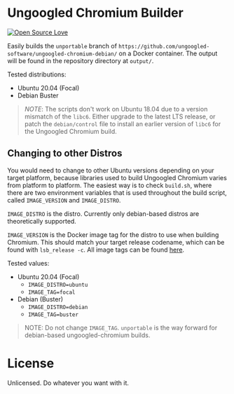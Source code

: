 # Ungoogled Chromium Builder

[![Open Source Love](https://badges.frapsoft.com/os/v1/open-source.svg?v=103)](https://github.com/ellerbrock/open-source-badges/)

Easily builds the `unportable` branch of `https://github.com/ungoogled-software/ungoogled-chromium-debian/` on a Docker container. The output will be found in the repository directory at `output/`.

Tested distributions:
- Ubuntu 20.04 (Focal)
- Debian Buster

> *NOTE*: The scripts don't work on Ubuntu 18.04 due to a version mismatch of the `libc6`. Either upgrade to the latest LTS release, or patch the `debian/control` file to install an earlier version of `libc6` for the Ungoogled Chromium build.

## Changing to other Distros

You would need to change to other Ubuntu versions depending on your target platform, because libraries used to build Ungoogled Chromium varies from platform to platform. The easiest way is to check `build.sh`, where there are two environment variables that is used throughout the build script, called `IMAGE_VERSION` and `IMAGE_DISTRO`.

`IMAGE_DISTRO` is the distro. Currently only debian-based distros are theoretically supported.

`IMAGE_VERSION` is the Docker image tag for the distro to use when building Chromium. This should match your target release codename, which can be found with `lsb_release -c`. All image tags can be found [here](https://hub.docker.com/_/ubuntu/?tab=tags).


Tested values:
- Ubuntu 20.04 (Focal)
    - `IMAGE_DISTRO=ubuntu`
    - `IMAGE_TAG=focal`
- Debian (Buster)
    - `IMAGE_DISTRO=debian`
    - `IMAGE_TAG=buster`

> NOTE: Do not change `IMAGE_TAG`. `unportable` is the way forward for debian-based ungoogled-chromium builds.

# License

Unlicensed. Do whatever you want with it.
